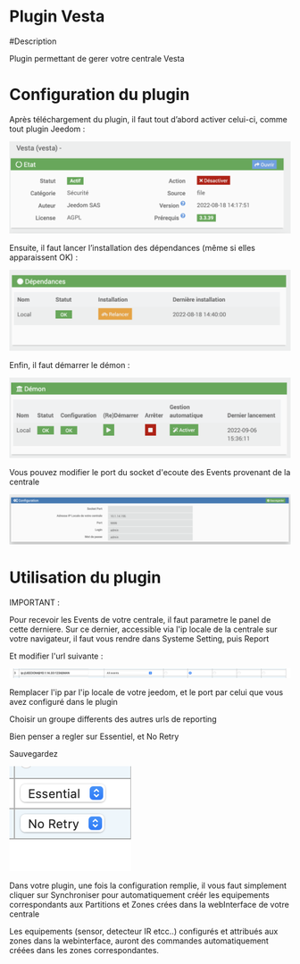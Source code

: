 # Plugin Vesta

#Description

Plugin permettant de gerer votre centrale Vesta



# Configuration du plugin

Après téléchargement du plugin, il faut tout d’abord activer celui-ci, comme tout plugin Jeedom :

![config](./images/vestaActiv.png)

Ensuite, il faut lancer l’installation des dépendances (même si elles apparaissent OK) :

![dependances](./images/vestaDep.png)

Enfin, il faut démarrer le démon :

![demon](./images/vestaDemon.png)

Vous pouvez modifier le port du socket d'ecoute des Events provenant de la centrale

![socket](./images/vestaConfig.png)







# Utilisation du plugin


IMPORTANT :

Pour recevoir les Events de votre centrale, il faut parametre le panel de cette derniere. 
Sur ce dernier, accessible via l'ip locale de la centrale sur votre navigateur, il faut vous rendre dans Systeme Setting, puis Report


Et modifier l'url suivante :

![urlpanel](./images/vestapanel.png)

Remplacer l'ip par l'ip locale de votre jeedom, et le port par celui que vous avez configuré dans le plugin

Choisir un groupe differents des autres urls de reporting

Bien penser a regler sur Essentiel, et No Retry

Sauvegardez

![essential](./images/vestapanel2.png)






Dans votre plugin, une fois la configuration remplie, il vous faut simplement cliquer sur Synchroniser pour automatiquement créér les equipements correspondants aux Partitions et Zones crées dans la webInterface de votre centrale

Les equipements (sensor, detecteur IR etcc..) configurés et attribués aux zones dans la webinterface, auront des commandes automatiquement créées dans les zones correspondantes.